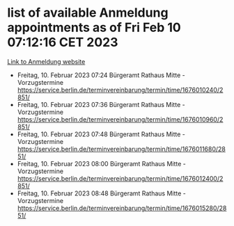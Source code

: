 # list of available Anmeldung appointments as of Fri Feb 10 07:12:16 CET 2023
[Link to Anmeldung website](https://service.berlin.de/terminvereinbarung/termin/tag.php?termin=1&anliegen[]=120686&dienstleisterlist=122210,122217,327316,122219,327312,122227,327314,122231,327346,122243,327348,122254,122252,329742,122260,329745,122262,329748,122271,327278,122273,327274,122277,327276,330436,122280,327294,122282,327290,122284,327292,122291,327270,122285,327266,122286,327264,122296,327268,150230,329760,122294,327284,122312,329763,122314,329775,122304,327330,122311,327334,122309,327332,317869,122281,327352,122279,329772,122283,122276,327324,122274,327326,122267,329766,122246,327318,122251,327320,122257,327322,122208,327298,122226,327300&herkunft=http%3A%2F%2Fservice.berlin.de%2Fdienstleistung%2F120686%2F)
- Freitag, 10. Februar 2023 07:24 Bürgeramt Rathaus Mitte - Vorzugstermine https://service.berlin.de/terminvereinbarung/termin/time/1676010240/2851/
- Freitag, 10. Februar 2023 07:36 Bürgeramt Rathaus Mitte - Vorzugstermine https://service.berlin.de/terminvereinbarung/termin/time/1676010960/2851/
- Freitag, 10. Februar 2023 07:48 Bürgeramt Rathaus Mitte - Vorzugstermine https://service.berlin.de/terminvereinbarung/termin/time/1676011680/2851/
- Freitag, 10. Februar 2023 08:00 Bürgeramt Rathaus Mitte - Vorzugstermine https://service.berlin.de/terminvereinbarung/termin/time/1676012400/2851/
- Freitag, 10. Februar 2023 08:48 Bürgeramt Rathaus Mitte - Vorzugstermine https://service.berlin.de/terminvereinbarung/termin/time/1676015280/2851/
